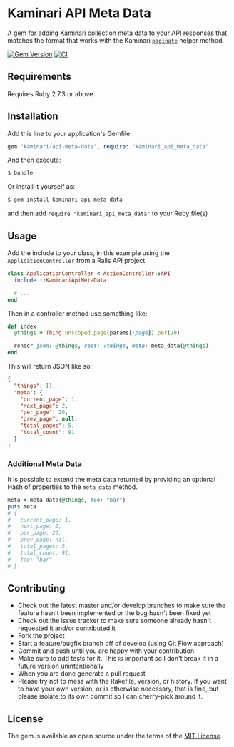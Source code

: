 # Kaminari API Meta Data

A gem for adding [Kaminari](https://github.com/kaminari/kaminari) collection meta data to your API responses that matches the format that works with the Kaminari [`paginate`](https://github.com/kaminari/kaminari#the-paginate-helper-method) helper method.

[![Gem Version](https://badge.fury.io/rb/kaminari-api-meta-data.svg)](https://badge.fury.io/rb/kaminari-api-meta-data)
[![CI](https://github.com/boxt/kaminari-api-meta-data/actions/workflows/ci.yml/badge.svg)](https://github.com/boxt/kaminari-api-meta-data/actions/workflows/ci.yml)

## Requirements

Requires Ruby 2.7.3 or above

## Installation

Add this line to your application's Gemfile:

```ruby
gem "kaminari-api-meta-data", require: "kaminari_api_meta_data"
```

And then execute:

```bash
$ bundle
```

Or install it yourself as:

```bash
$ gem install kaminari-api-meta-data
```

and then add `require "kaminari_api_meta_data"` to your Ruby file(s)

## Usage

Add the include to your class, in this example using the `ApplicationController` from a Rails API project.

```ruby
class ApplicationController < ActionController::API
  include ::KaminariApiMetaData

  # ...
end
```

Then in a controller method use something like:

```ruby
def index
  @things = Thing.unscoped.page(params[:page]).per(20)

  render json: @things, root: :things, meta: meta_data(@things)
end
```

This will return JSON like so:

```json
{
  "things": [],
  "meta": {
    "current_page": 1,
    "next_page": 2,
    "per_page": 20,
    "prev_page": null,
    "total_pages": 5,
    "total_count": 91
  }
}
```

### Additional Meta Data

It is possible to extend the meta data returned by providing an optional Hash of properties to the `meta_data` method.

```ruby
meta = meta_data(@things, foo: "bar")
puts meta
# {
#   current_page: 1,
#   next_page: 2,
#   per_page: 20,
#   prev_page: nil,
#   total_pages: 5,
#   total_count: 91,
#   foo: "bar"
# }
```

## Contributing

- Check out the latest master and/or develop branches to make sure the feature hasn't been implemented or the bug hasn't been fixed yet
- Check out the issue tracker to make sure someone already hasn't requested it and/or contributed it
- Fork the project
- Start a feature/bugfix branch off of develop (using Git Flow approach)
- Commit and push until you are happy with your contribution
- Make sure to add tests for it. This is important so I don't break it in a future version unintentionally
- When you are done generate a pull request
- Please try not to mess with the Rakefile, version, or history. If you want to have your own version, or is otherwise necessary, that is fine, but please isolate to its own commit so I can cherry-pick around it.

## License

The gem is available as open source under the terms of the [MIT License](http://opensource.org/licenses/MIT).
